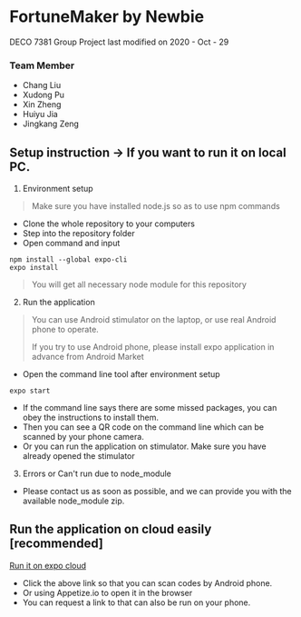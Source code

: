 # FortuneMaker by Newbie
DECO 7381 Group Project last modified on 2020 - Oct - 29
### Team Member
* Chang Liu
* Xudong Pu
* Xin Zheng
* Huiyu Jia
* Jingkang Zeng

## Setup instruction -> If you want to run it on local PC.

1. Environment setup

> Make sure you have installed node.js so as to use npm commands

* Clone the whole repository to your computers
* Step into the repository folder
* Open command and input

```
npm install --global expo-cli
expo install
```

> You will get all necessary node module for this repository

2. Run the application

> You can use Android stimulator on the laptop, or use real Android phone to operate.
>
> If you try to use Android phone, please install expo application in advance from Android Market

* Open the command line tool after environment setup

```
expo start
```

* If the command line says there are some missed packages, you can obey the instructions to install them.
* Then you can see a QR code on the command line which can be scanned by your phone camera.
* Or you can run the application on stimulator. Make sure you have already opened the stimulator 

3. Errors or Can't run due to node_module

* Please contact us as soon as possible, and we can provide you with the available node_module zip.

## Run the application on cloud easily [recommended]

[Run it on expo cloud](https://expo.io/@redhairknight/projects/fortunemaker)

* Click the above link so that you can scan codes by Android phone.
* Or using Appetize.io to open it in the browser
* You can request a link to that can also be run on your phone.
